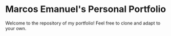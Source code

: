 # Marcos Emanuel's Personal Portfolio

Welcome to the repository of my portfolio! Feel free to clone and adapt to your own.